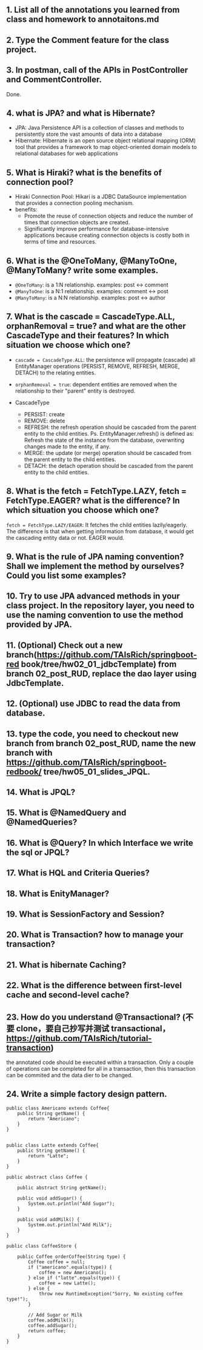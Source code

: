 ## 1. List all of the annotations you learned from class and homework to annotaitons.md

## 2. Type the Comment feature for the class project.

## 3. In postman, call of the APIs in PostController and CommentController.

Done.

## 4. what is JPA? and what is Hibernate?

- JPA: Java Persistence API is a collection of classes and methods to persistently store the vast amounts of data into a database
- Hibernate: Hibernate is an open source object relational mapping (ORM) tool that provides a framework to map object-oriented domain models to relational databases for web applications

## 5. What is Hiraki? what is the benefits of connection pool?

- Hiraki Connection Pool: Hikari is a JDBC DataSource implementation that provides a connection pooling mechanism.
- benefits:
  - Promote the reuse of connection objects and reduce the number of times that connection objects are created.
  - Significantly improve performance for database-intensive applications because creating connection objects is costly both in terms of time and resources.

## 6. What is the @OneToMany, @ManyToOne, @ManyToMany? write some examples.

- `@OneToMany`: is a 1:N relationship. examples: post <-> comment
- `@ManyToOne`: is a N:1 relationship. examples: comment <-> post
- `@ManyToMany`: is a N:N relationship. examples: post <-> author

## 7. What is the cascade = CascadeType.ALL, orphanRemoval = true? and what are the other CascadeType and their features? In which situation we choose which one?

- `cascade = CascadeType.ALL`: the persistence will propagate (cascade) all EntityManager operations (PERSIST, REMOVE, REFRESH, MERGE, DETACH) to the relating entities.
- `orphanRemoval = true`: dependent entities are removed when the relationship to their "parent" entity is destroyed.
- CascadeType

  - PERSIST: create
  - REMOVE: delete
  - REFRESH: the refresh operation should be cascaded from the parent entity to the child entities. Ps. EntityManager.refresh() is defined as: Refresh the state of the instance from the database, overwriting changes made to the entity, if any.
  - MERGE: the update (or merge) operation should be cascaded from the parent entity to the child entities.
  - DETACH: the detach operation should be cascaded from the parent entity to the child entities.

## 8. What is the fetch = FetchType.LAZY, fetch = FetchType.EAGER? what is the difference? In which situation you choose which one?

`fetch = FetchType.LAZY/EAGER`: It fetches the child entities lazily/eagerly. The difference is that when getting information from database, it would get the cascading entity data or not. EAGER would.

## 9. What is the rule of JPA naming convention? Shall we implement the method by ourselves? Could you list some examples?

## 10. Try to use JPA advanced methods in your class project. In the repository layer, you need to use the naming convention to use the method provided by JPA.

## 11. (Optional) Check out a new branch(https://github.com/TAIsRich/springboot-red book/tree/hw02_01_jdbcTemplate) from branch 02_post_RUD, replace the dao layer using JdbcTemplate.

## 12. (Optional) use JDBC to read the data from database.

## 13. type the code, you need to checkout new branch from branch 02_post_RUD, name the new branch with https://github.com/TAIsRich/springboot-redbook/ tree/hw05_01_slides_JPQL.

## 14. What is JPQL?

## 15. What is @NamedQuery and @NamedQueries?

## 16. What is @Query? In which Interface we write the sql or JPQL?

## 17. What is HQL and Criteria Queries?

## 18. What is EnityManager?

## 19. What is SessionFactory and Session?

## 20. What is Transaction? how to manage your transaction?

## 21. What is hibernate Caching?

## 22. What is the difference between first-level cache and second-level cache?

## 23. How do you understand @Transactional? (不要 clone，要自己抄写并测试 transactional，https://github.com/TAIsRich/tutorial-transaction)

the annotated code should be executed within a transaction. Only a couple of operations can be completed for all in a transaction, then this transaction can be commited and the data dier to be changed.

## 24. Write a simple factory design pattern.

```
public class Americano extends Coffee{
    public String getName() {
        return "Americano";
    }
}


public class Latte extends Coffee{
    public String getName() {
        return "Latte";
    }
}

public abstract class Coffee {

    public abstract String getName();

    public void addSugar() {
        System.out.println("Add Sugar");
    }

    public void addMilk() {
        System.out.println("Add Milk");
    }
}

public class CoffeeStore {

    public Coffee orderCoffee(String type) {
        Coffee coffee = null;
        if ("americano".equals(type)) {
            coffee = new Americano();
        } else if ("latte".equals(type)) {
            coffee = new Latte();
        } else {
            throw new RuntimeException("Sorry, No existing coffee type!");
        }

        // Add Sugar or Milk
        coffee.addMilk();
        coffee.addSugar();
        return coffee;
    }
}

```

